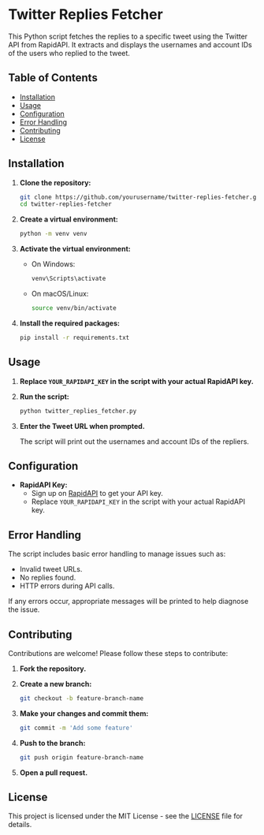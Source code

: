 # Twitter Replies Fetcher

This Python script fetches the replies to a specific tweet using the Twitter API from RapidAPI. It extracts and displays the usernames and account IDs of the users who replied to the tweet.

## Table of Contents

- [Installation](#installation)
- [Usage](#usage)
- [Configuration](#configuration)
- [Error Handling](#error-handling)
- [Contributing](#contributing)
- [License](#license)

## Installation

1. **Clone the repository:**

    ```bash
    git clone https://github.com/yourusername/twitter-replies-fetcher.git
    cd twitter-replies-fetcher
    ```

2. **Create a virtual environment:**

    ```bash
    python -m venv venv
    ```

3. **Activate the virtual environment:**

    - On Windows:
      ```bash
      venv\Scripts\activate
      ```
    - On macOS/Linux:
      ```bash
      source venv/bin/activate
      ```

4. **Install the required packages:**

    ```bash
    pip install -r requirements.txt
    ```

## Usage

1. **Replace `YOUR_RAPIDAPI_KEY` in the script with your actual RapidAPI key.**

2. **Run the script:**

    ```bash
    python twitter_replies_fetcher.py
    ```

3. **Enter the Tweet URL when prompted.**

    The script will print out the usernames and account IDs of the repliers.

## Configuration

- **RapidAPI Key:**
  - Sign up on [RapidAPI](https://rapidapi.com/) to get your API key.
  - Replace `YOUR_RAPIDAPI_KEY` in the script with your actual RapidAPI key.

## Error Handling

The script includes basic error handling to manage issues such as:
- Invalid tweet URLs.
- No replies found.
- HTTP errors during API calls.

If any errors occur, appropriate messages will be printed to help diagnose the issue.

## Contributing

Contributions are welcome! Please follow these steps to contribute:

1. **Fork the repository.**
2. **Create a new branch:**

    ```bash
    git checkout -b feature-branch-name
    ```

3. **Make your changes and commit them:**

    ```bash
    git commit -m 'Add some feature'
    ```

4. **Push to the branch:**

    ```bash
    git push origin feature-branch-name
    ```

5. **Open a pull request.**

## License

This project is licensed under the MIT License - see the [LICENSE](LICENSE) file for details.
